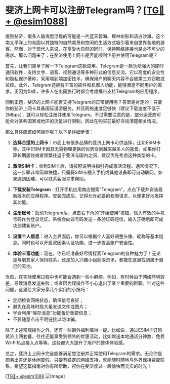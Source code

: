 # 斐济上网卡可以注册Telegram吗？[[TG💪+ @esim1088](https://t.me/s/esim1088)]

提到斐济，很多人脑海里浮现的可能是一片蓝天碧海、椰林树影和洁白沙滩。这个南太平洋上的岛国以其独特的自然美景和悠闲的生活方式吸引着来自世界各地的游客。然而，对于现代人来说，在享受大自然的同时，保持网络连接也是必不可少的需求。那么问题来了：在斐济使用上网卡是否能顺利注册并使用Telegram呢？

首先，让我们简单了解一下Telegram这款应用。Telegram是一款功能强大的即时通讯软件，支持文字、语音、视频通话等多种形式的信息交流。它以高度的安全性和隐私保护著称，采用端到端加密技术，确保用户的聊天内容不会被第三方窃取或监控。此外，Telegram还拥有丰富的插件和机器人功能，能够满足不同用户的需求。正因为如此，许多人在出国旅行时都会考虑携带支持Telegram的应用程序。

回到正题，斐济的上网卡能否支持Telegram的正常使用呢？答案是肯定的！只要你的斐济上网卡具备国际漫游服务，并且网络速度足够快（建议下载速度不低于2Mbps），就可以轻松注册并使用Telegram。不过需要注意的是，部分运营商可能会对某些国家或地区的流量进行限制，因此在购买前最好咨询清楚相关情况。

那么具体应该如何操作呢？以下是详细步骤：

1. **选择合适的上网卡**：市面上有很多品牌的斐济上网卡可供选择，比如ESIM卡等。其中ESIM卡因其无需物理更换的优势受到越来越多人的喜爱。如果你打算长期居住或者频繁往返于斐济与国内之间，建议优先考虑这种类型的卡。
   
2. **激活SIM卡**：收到SIM卡后，请按照说明书指引完成激活流程。通常情况下，这一步骤非常简单快捷，只需将SIM卡插入手机或其他设备即可自动联网。如果遇到困难，可以联系客服寻求帮助。

3. **下载安装Telegram**：打开手机应用商店搜索“Telegram”，点击下载并安装最新版本的应用程序。安装完成后，记得允许必要的权限请求，以便更好地发挥其功能。

4. **注册账号**：启动Telegram后，点击右下角的“开始使用”按钮，输入有效的手机号码作为登录凭证。系统会向该号码发送一条验证码短信，输入正确后即可成功创建新账户。

5. **设置个人信息**：进入主界面后，你可以根据个人喜好调整头像、昵称等基本信息。同时也可以开启双因素认证功能，进一步提高账户安全性。

6. **体验丰富功能**：现在，你已经准备好尽情探索Telegram的各种魅力了！无论是与朋友家人保持联系，还是加入兴趣小组获取资讯，都能在这里找到属于自己的天地。

当然，在实际使用过程中也可能会遇到一些小麻烦。例如，有时候由于网络环境较差，导致消息发送失败；或者因为误操作不小心退出了某个重要的群聊。针对这些问题，这里给大家分享几个实用的小技巧：

- 定期检查网络状态，确保信号良好；
- 避免在高峰时段大量发送文件或图片；
- 学会利用“保存消息”功能备份重要信息；
- 不要随意点击不明链接以防诈骗。

除了上述常规操作之外，还有一些额外福利值得一提。比如说，通过ESIM卡订购斐济上网套餐，往往还能享受到额外的优惠活动，比如赠送本地通话分钟数、免费Wi-Fi热点接入点等等。这些都大大提升了用户的整体体验感。

总之，斐济上上网卡完全能够满足您注册并正常使用Telegram的需求。无论你是商务出差还是休闲度假，只要有稳定的网络支持，就能随时随地与外界保持紧密联系。希望这篇指南对你有所帮助，祝你在斐济度过一段愉快而充实的时光！

[[TG💪+ @esim1088](https://t.me/s/esim1088) ![Image](https://i.postimg.cc/4NQfJmqS/Snipaste-2025-05-13-00-14-12.png)]